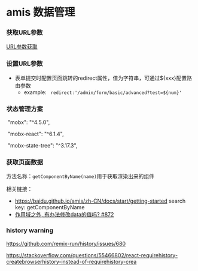 # amis 数据管理

### 获取URL参数

[URL参数获取]([https://baidu.gitee.io/amis/zh-CN/docs/concepts/datascope-and-datachain?word=test#url-%E5%8F%82%E6%95%B0](URL参数获取))

### 设置URL参数

- 表单提交时配置页面跳转的redirect属性，值为字符串，可通过${xxx}配置路由参数
  - example: ` redirect:'/admin/form/basic/advanced?test=${num}'`

### 状态管理方案

​    "mobx": "^4.5.0",

​    "mobx-react": "^6.1.4",

​    "mobx-state-tree": "^3.17.3",



### 获取页面数据

方法名称：`getComponentByName(name)`用于获取渲染出来的组件

相关链接：

- https://baidu.github.io/amis/zh-CN/docs/start/getting-started search key: getComponentByName
- [作用域之外, 有办法修改data的值吗? #872 ](https://github.com/baidu/amis/issues/872)



### history warning

https://github.com/remix-run/history/issues/680

https://stackoverflow.com/questions/55466802/react-requirehistory-createbrowserhistory-instead-of-requirehistory-crea








